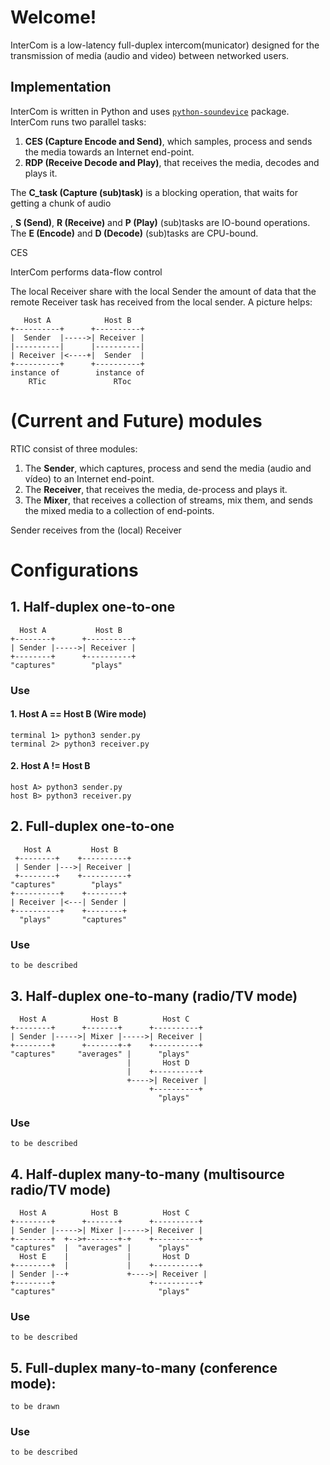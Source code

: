 # Welcome!

InterCom is a low-latency full-duplex intercom(municator) designed for the transmission of media (audio and video) between networked users. 

## Implementation

InterCom is written in Python and uses [`python-soundevice`](https://python-sounddevice.readthedocs.io/) package. InterCom runs two parallel tasks:

1. **CES (Capture Encode and Send)**, which samples, process and sends the media towards an Internet end-point.
2. **RDP (Receive Decode and Play)**, that receives the media, decodes and plays it.

The **C_task (Capture (sub)task)** is a blocking operation, that waits for getting a chunk of audio

, **S (Send)**, **R (Receive)** and **P (Play)** (sub)tasks are IO-bound operations. The **E (Encode)** and **D (Decode)** (sub)tasks are CPU-bound.

CES

InterCom performs data-flow control

The local Receiver share with the local Sender the amount of data that the remote Receiver task has received from the local sender. A picture helps:

```
   Host A            Host B
+----------+      +----------+
|  Sender  |----->| Receiver |
|----------|      |----------|
| Receiver |<----+|  Sender  |
+----------+      +----------+
instance of        instance of
    RTic               RToc
```


# (Current and Future) modules

RTIC consist of three modules:

1. The **Sender**, which captures, process and send the media (audio and vídeo) to an Internet end-point.
2. The **Receiver**, that receives the media, de-process and plays it.
3. The **Mixer**, that receives a collection of streams, mix them, and sends the mixed media to a collection of end-points.

Sender receives from the (local) Receiver

# Configurations

## 1. Half-duplex one-to-one

```
  Host A           Host B
+--------+      +----------+
| Sender |----->| Receiver |
+--------+      +----------+
"captures"        "plays"
```

### Use

#### 1. Host A == Host B (Wire mode)

```
terminal 1> python3 sender.py 
terminal 2> python3 receiver.py
```
#### 2. Host A != Host B

```
host A> python3 sender.py
host B> python3 receiver.py
```

## 2. Full-duplex one-to-one

```
   Host A         Host B
 +--------+    +----------+
 | Sender |--->| Receiver |
 +--------+    +----------+
"captures"        "plays"
+----------+    +--------+
| Receiver |<---| Sender |
+----------+    +--------+
  "plays"       "captures"  
```

### Use

```
to be described
```

## 3. Half-duplex one-to-many (radio/TV mode)

```
  Host A          Host B          Host C
+--------+      +-------+      +----------+
| Sender |----->| Mixer |----->| Receiver |
+--------+      +-------+-+    +----------+
"captures"     "averages" |      "plays"
                          |       Host D
                          |    +----------+
                          +---->| Receiver |
                               +----------+
                                 "plays"  
```

### Use

```
to be described
```

## 4. Half-duplex many-to-many (multisource radio/TV mode)

```
  Host A          Host B          Host C
+--------+      +-------+      +----------+
| Sender |----->| Mixer |----->| Receiver |
+--------+  +-->+-------+-+    +----------+
"captures"  |  "averages" |      "plays"
  Host E    |             |       Host D
+--------+  |             |    +----------+
| Sender |--+             +---->| Receiver |
+--------+                     +----------+
"captures"                       "plays"  
```
### Use

```
to be described
```

## 5. Full-duplex many-to-many (conference mode):

```
to be drawn
```

### Use

```
to be described
```

